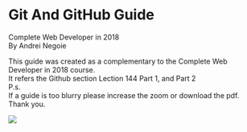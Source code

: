 <div class="jumbotron">
          <h1 class="display-3">Git And GitHub Guide</h1>
          <p class="lead">Complete Web Developer in 2018 <br>
            By Andrei Negoie</p>
  </div>
  <p>
  This guide was created as a complementary to the Complete Web Developer in 2018 course.<br>
                It refers the Github section Lection  144 Part 1, and Part 2<br>
                P.s.<br>
                If a guide is too blurry please increase the zoom or download the pdf.<br>
                Thank you.
</p>
<img src="https://photos.google.com/share/AF1QipPpvTWdGPkhbHdz3oSf1odFzblq40Imjw7Ns_B33_DTiNcXk5Mtcnq4mQEQH-cJkQ/photo/AF1QipM771BdY141CcYROZLeuf_LDuWHoTshIXDFI6Dx?key=SDl3UUVweXdBM2JacVlrS3ExZGQ4RVVTR2l2RjVR">
